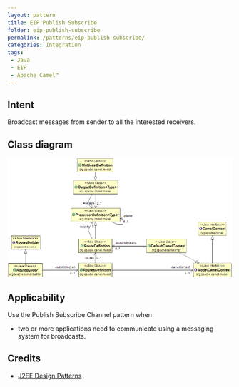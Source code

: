 ```yaml
---
layout: pattern
title: EIP Publish Subscribe
folder: eip-publish-subscribe
permalink: /patterns/eip-publish-subscribe/
categories: Integration
tags:
 - Java
 - EIP
 - Apache Camel™
---
```


## Intent
Broadcast messages from sender to all the interested receivers.

## Class diagram
![alt text](./etc/publish-subscribe.png "Publish Subscribe Channel")

## Applicability
Use the Publish Subscribe Channel pattern when

* two or more applications need to communicate using a messaging system for broadcasts.

## Credits

* [J2EE Design Patterns](http://www.amazon.com/J2EE-Design-Patterns-William-Crawford/dp/0596004273/ref=sr_1_2)
